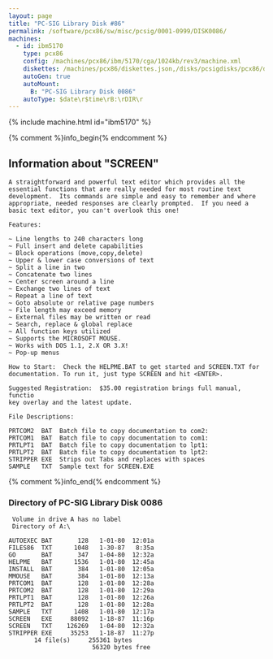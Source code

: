 ```yaml
---
layout: page
title: "PC-SIG Library Disk #86"
permalink: /software/pcx86/sw/misc/pcsig/0001-0999/DISK0086/
machines:
  - id: ibm5170
    type: pcx86
    config: /machines/pcx86/ibm/5170/cga/1024kb/rev3/machine.xml
    diskettes: /machines/pcx86/diskettes.json,/disks/pcsigdisks/pcx86/diskettes.json
    autoGen: true
    autoMount:
      B: "PC-SIG Library Disk 0086"
    autoType: $date\r$time\rB:\rDIR\r
---
```


{% include machine.html id="ibm5170" %}

{% comment %}info_begin{% endcomment %}

## Information about "SCREEN"

    A straightforward and powerful text editor which provides all the
    essential functions that are really needed for most routine text
    development.  Its commands are simple and easy to remember and where
    appropriate, needed responses are clearly prompted.  If you need a
    basic text editor, you can't overlook this one!
    
    Features:
    
    ~ Line lengths to 240 characters long
    ~ Full insert and delete capabilities
    ~ Block operations (move,copy,delete)
    ~ Upper & lower case conversions of text
    ~ Split a line in two
    ~ Concatenate two lines
    ~ Center screen around a line
    ~ Exchange two lines of text
    ~ Repeat a line of text
    ~ Goto absolute or relative page numbers
    ~ File length may exceed memory
    ~ External files may be written or read
    ~ Search, replace & global replace
    ~ All function keys utilized
    ~ Supports the MICROSOFT MOUSE.
    ~ Works with DOS 1.1, 2.X OR 3.X!
    ~ Pop-up menus
    
    How to Start:  Check the HELPME.BAT to get started and SCREEN.TXT for
    documentation. To run it, just type SCREEN and hit <ENTER>.
    
    Suggested Registration:  $35.00 registration brings full manual, functio
    key overlay and the latest update.
    
    File Descriptions:
    
    PRTCOM2  BAT  Batch file to copy documentation to com2:
    PRTCOM1  BAT  Batch file to copy documentation to com1:
    PRTLPT1  BAT  Batch file to copy documentation to lpt1:
    PRTLPT2  BAT  Batch file to copy documentation to lpt2:
    STRIPPER EXE  Strips out Tabs and replaces with spaces
    SAMPLE   TXT  Sample text for SCREEN.EXE
{% comment %}info_end{% endcomment %}


### Directory of PC-SIG Library Disk 0086

     Volume in drive A has no label
     Directory of A:\

    AUTOEXEC BAT       128   1-01-80  12:01a
    FILES86  TXT      1048   1-30-87   8:35a
    GO       BAT       347   1-04-80  12:32a
    HELPME   BAT      1536   1-01-80  12:45a
    INSTALL  BAT       384   1-01-80  12:05a
    MMOUSE   BAT       384   1-01-80  12:13a
    PRTCOM1  BAT       128   1-01-80  12:28a
    PRTCOM2  BAT       128   1-01-80  12:29a
    PRTLPT1  BAT       128   1-01-80  12:26a
    PRTLPT2  BAT       128   1-01-80  12:28a
    SAMPLE   TXT      1408   1-01-80  12:17a
    SCREEN   EXE     88092   1-18-87  11:16p
    SCREEN   TXT    126269   1-04-80  12:32a
    STRIPPER EXE     35253   1-18-87  11:27p
           14 file(s)     255361 bytes
                           56320 bytes free
